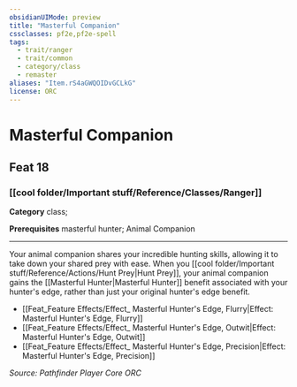 ```yaml
---
obsidianUIMode: preview
title: "Masterful Companion"
cssclasses: pf2e,pf2e-spell
tags:
  - trait/ranger
  - trait/common
  - category/class
  - remaster
aliases: "Item.rS4aGWQOIDvGCLkG"
license: ORC
---
```

# Masterful Companion
## Feat 18
### [[cool folder/Important stuff/Reference/Classes/Ranger]]

**Category** class; 



**Prerequisites** masterful hunter; Animal Companion
* * *
Your animal companion shares your incredible hunting skills, allowing it to take down your shared prey with ease. When you [[cool folder/Important stuff/Reference/Actions/Hunt Prey|Hunt Prey]], your animal companion gains the [[Masterful Hunter|Masterful Hunter]] benefit associated with your hunter's edge, rather than just your original hunter's edge benefit.

*   [[Feat_Feature Effects/Effect_ Masterful Hunter's Edge, Flurry|Effect: Masterful Hunter's Edge, Flurry]]
*   [[Feat_Feature Effects/Effect_ Masterful Hunter's Edge, Outwit|Effect: Masterful Hunter's Edge, Outwit]]
*   [[Feat_Feature Effects/Effect_ Masterful Hunter's Edge, Precision|Effect: Masterful Hunter's Edge, Precision]]

*Source: Pathfinder Player Core*
*ORC*